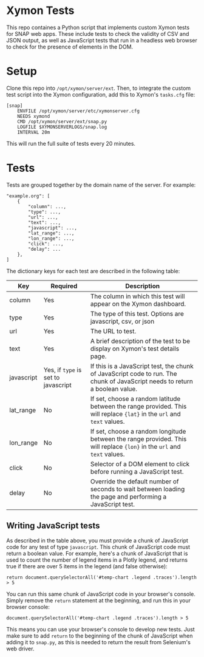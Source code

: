 # Xymon Tests

This repo containes a Python script that implements custom Xymon tests for SNAP web apps. These include tests to check the validity of CSV and JSON output, as well as JavaScript tests that run in a headless web browser to check for the presence of elements in the DOM.

# Setup

Clone this repo into `/opt/xymon/server/ext`. Then, to integrate the custom test script into the Xymon configuration, add this to Xymon's `tasks.cfg` file:

```
[snap]
    ENVFILE /opt/xymon/server/etc/xymonserver.cfg
    NEEDS xymond
    CMD /opt/xymon/server/ext/snap.py
    LOGFILE $XYMONSERVERLOGS/snap.log
    INTERVAL 20m
```

This will run the full suite of tests every 20 minutes.

# Tests

Tests are grouped together by the domain name of the server. For example:

```
"example.org": [
    {
        "column": ...,
        "type": ...,
        "url": ...,
        "text": ...,
        "javascript": ...,
        "lat_range": ...,
        "lon_range": ...,
        "click": ...,
        "delay": ...
    },
]
```

The dictionary keys for each test are described in the following table:

| Key         | Required                        | Description                                                       |
| ----------- | ------------------------------- | ----------------------------------------------------------------- |
| column      | Yes                             | The column in which this test will appear on the Xymon dashboard. |
| type        | Yes                             | The type of this test. Options are javascript, csv, or json       |
| url         | Yes                             | The URL to test.                                                  |
| text        | Yes                             | A brief description of the test to be display on Xymon's test details page. |
| javascript  | Yes, if `type` is set to javascript | If this is a JavaScript test, the chunk of JavaScript code to run. The chunk of JavaScript needs to return a boolean value. |
| lat_range   | No                              | If set, choose a random latitude between the range provided. This will replace `{lat}` in the `url` and `text` values.      |
| lon_range   | No                              | If set, choose a random longitude between the range provided. This will replace `{lon}` in the `url` and `text` values. |
| click       | No                              | Selector of a DOM element to click before running a JavaScript test. |
| delay       | No                              | Override the default number of seconds to wait between loading the page and performing a JavaScript test. |

## Writing JavaScript tests

As described in the table above, you must provide a chunk of JavaScript code for any test of type `javascript`. This chunk of JavaScript code must return a boolean value. For example, here's a chunk of JavaScript that is used to count the number of legend items in a Plotly legend, and returns true if there are over 5 items in the legend (and false otherwise):

```
return document.querySelectorAll('#temp-chart .legend .traces').length > 5
```

You can run this same chunk of JavaScript code in your browser's console. Simply remove the `return` statement at the beginning, and run this in your browser console:

```
document.querySelectorAll('#temp-chart .legend .traces').length > 5
```

This means you can use your browser's console to develop new tests. Just make sure to add `return` to the beginning of the chunk of JavaScript when adding it to `snap.py`, as this is needed to return the result from Selenium's web driver.